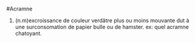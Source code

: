 #Acramne

1. (n.m)excroissance de couleur verdâtre plus ou moins mouvante dut à une surconsomation de papier bulle ou de hamster.
ex: quel acramne chatoyant. 
